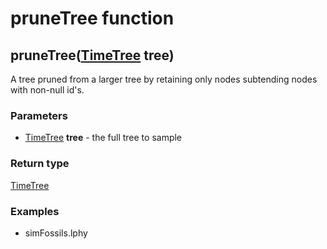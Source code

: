 pruneTree function
==================
pruneTree([TimeTree](../types/TimeTree.md) **tree**)
----------------------------------------------------

A tree pruned from a larger tree by retaining only nodes subtending nodes with non-null id's.

### Parameters

- [TimeTree](../types/TimeTree.md) **tree** - the full tree to sample

### Return type

[TimeTree](../types/TimeTree.md)


### Examples

- simFossils.lphy



